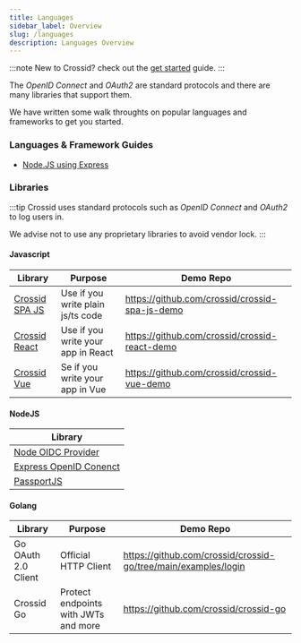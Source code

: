 ```yaml
---
title: Languages
sidebar_label: Overview
slug: /languages
description: Languages Overview
---
```


:::note
New to Crossid? check out the [get started](/docs/guides/get-started) guide.
:::

The _OpenID Connect_ and _OAuth2_ are standard protocols and there are many libraries that support them.

We have written some walk throughts on popular languages and frameworks to get you started.

### Languages & Framework Guides

- [Node.JS using Express](/docs/langs/backend/nodejs-express)

### Libraries

:::tip
Crossid uses standard protocols such as _OpenID Connect_ and _OAuth2_ to log users in.

We advise not to use any proprietary libraries to avoid vendor lock.
:::

#### Javascript

| Library                                                     | Purpose                            | Demo Repo                                      |
| ----------------------------------------------------------- | ---------------------------------- | ---------------------------------------------- |
| [Crossid SPA JS](https://github.com/crossid/crossid-spa-js) | Use if you write plain js/ts code  | https://github.com/crossid/crossid-spa-js-demo |
| [Crossid React](https://github.com/crossid/crossid-react)   | Use if you write your app in React | https://github.com/crossid/crossid-react-demo  |
| [Crossid Vue](https://github.com/crossid/crossid-vue)       | Se if you write your app in Vue    | https://github.com/crossid/crossid-vue-demo    |

#### NodeJS

| Library                                                                   |
| ------------------------------------------------------------------------- |
| [Node OIDC Provider](https://github.com/panva/node-oidc-provider)         |
| [Express OpenID Conenct](https://github.com/auth0/express-openid-connect) |
| [PassportJS](http://www.passportjs.org)                                   |

#### Golang

| Library             | Purpose                              | Demo Repo                                                      |
| ------------------- | ------------------------------------ | -------------------------------------------------------------- |
| Go OAuth 2.0 Client | Official HTTP Client                 | https://github.com/crossid/crossid-go/tree/main/examples/login |
| Crossid Go          | Protect endpoints with JWTs and more | https://github.com/crossid/crossid-go                          |
